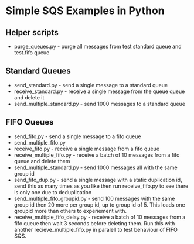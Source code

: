 # Simple SQS Examples in Python

## Helper scripts

- purge_queues.py - purge all messages from test standard queue and test.fifo queue

## Standard Queues

- send_standard.py - send a single message to a standard queue
- receive_standard.py - receive a single message from the queue queue and delete it
- send_multiple_standard.py - send 1000 messages to a standard queue

## FIFO Queues

- send_fifo.py - send a single message to a fifo queue
- send_multiple_fifo.py
- receive_fifo.py - receive a single message from a fifo queue
- receive_multiple_fifo.py - receive a batch of 10 messages from a fifo queue and delete them
- send_multiple_standard.py - send 1000 messages all with the same group id
- send_fifo_dup.py - send a single message with a static duplication id, send this as many times as you like then run receive_fifo.py to see there is only one due to deduplication
- send_multiple_fifo_groupid.py - send 100 messages with the same group id then 20 more per group id, up to group id of 5. This loads one groupid more than others to experiement with.
- receive_multiple_fifo_delay.py - receive a batch of 10 messages from a fifo queue then wait 3 seconds before deleting them. Run this with another recieve_multiple_fifo.py in paralell to test behaviour of FIFO SQS.
